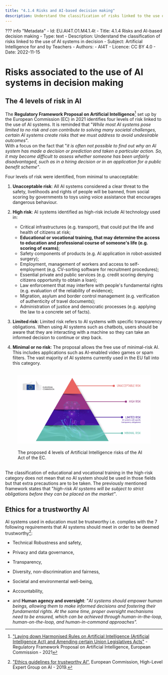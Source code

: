 ```yaml
---
title: "4.1.4 Risks and AI-based decision making"
description: Understand the classification of risks linked to the use of AI systems in decision
---
```

??? info "Metadata"
    - Id: EU.AI4T.O1.M4.1.4t
    - Title: 4.1.4 Risks and AI-based decision making
    - Type: text
    - Description: Understand the classification of risks linked to the use of AI systems in decision
    - Subject: Artificial Intelligence for and by Teachers
    - Authors:
        - AI4T 
    - Licence: CC BY 4.0
    - Date: 2022-11-15

# Risks associated to the use of AI systems in decision making

## The 4 levels of risk in AI

The **Regulatory Framework Proposal on Artificial Intelligence**[^1] set up by the European Commission (EC) in 2021 identifies four levels of risk linked to the use of AI systems. It is reminded that "*While most AI systems pose limited to no risk and can contribute to solving many societal challenges, certain AI systems create risks that we must address to avoid undesirable outcomes*".  
With a focus on the fact that "*it is often not possible to find out why an AI system has made a decision or prediction and taken a particular action. So, it may become difficult to assess whether someone has been unfairly disadvantaged, such as in a hiring decision or in an application for a public benefit scheme"*.

Four levels of risk were identified, from minimal to unacceptable:  

1. **Unacceptable risk**: All AI systems considered a clear threat to the safety, livelihoods and rights of people will be banned, from social scoring by governments to toys using voice assistance that encourages dangerous behaviour.  

2. **High risk**: AI systems identified as high-risk include AI technology used in:
    - Critical infrastructures (e.g. transport), that could put the life and health of citizens at risk;  
    - **Educational or vocational training, that may determine the access to education and professional course of someone's life (e.g. scoring of exams)**;  
    - Safety components of products (e.g. AI application in robot-assisted surgery);  
    - Employment, management of workers and access to self-employment (e.g. CV-sorting software for recruitment procedures);  
    - Essential private and public services (e.g. credit scoring denying citizens opportunity to obtain a loan);  
    - Law enforcement that may interfere with people's fundamental rights (e.g. evaluation of the reliability of evidence);  
    - Migration, asylum and border control management (e.g. verification of authenticity of travel documents);  
    - Administration of justice and democratic processes (e.g. applying the law to a concrete set of facts).

3. **Limited risk**: Limited risk refers to AI systems with specific transparency obligations. When using AI systems such as chatbots, users should be aware that they are interacting with a machine so they can take an informed decision to continue or step back.  

4. **Minimal or no risk**: The proposal allows the free use of minimal-risk AI. This includes applications such as AI-enabled video games or spam filters. The vast majority of AI systems currently used in the EU fall into this category.

<figure> 
<img src="Images/AI-Risks-EC-EN.png" alt="Representation of AI Risks by the European Commission."> 
<figcaption>The proposed 4 levels of Artificial Intelligence risks of the AI Act of the EC.</figcaption> 
</figure>

The classification of educational and vocational training in the high-risk category does not mean that no AI system should be used in those fields but that extra precautions are to be taken. The previously mentioned framework states that "*high-risk AI systems will be subject to strict obligations before they can be placed on the market"*.

## Ethics for a trustworthy AI

AI systems used in education must be trustworthy i.e. complies with the 7 following requirements that AI systems should meet in order to be deemed trustworthy[^2]:

- Technical Robustness and safety,

- Privacy and data governance,

- Transparency,

- Diversity, non-discrimination and fairness,

- Societal and environmental well-being,

- Accountability,

- and **Human agency and oversight**: "*AI systems should empower human beings, allowing them to make informed decisions and fostering their fundamental rights. At the same time, proper oversight mechanisms need to be ensured, which can be achieved through human-in-the-loop, human-on-the-loop, and human-in-command approaches".*

[^1]: ["Laying down Harmonised Rules on Artificial Intelligence (Artificial Intelligence Act) and Amending certain Union Legislatives Acts"](https://digital-strategy.ec.europa.eu/en/library/proposal-regulation-laying-down-harmonised-rules-artificial-intelligence) - Regulatory Framework Proposal on Artificial Intelligence, European Commission - 2021

[^2]: ["Ethics guidelines for trustworthy AI"](https://digital-strategy.ec.europa.eu/en/library/ethics-guidelines-trustworthy-ai), European Commission, High-Level Expert Group on AI - 2019.
